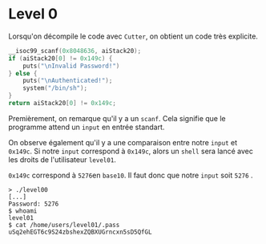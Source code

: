 # Level 0

Lorsqu'on décompile le code avec `Cutter`, on obtient un code très explicite.

```C
__isoc99_scanf(0x8048636, aiStack20);
if (aiStack20[0] != 0x149c) {
	puts("\nInvalid Password!")
} else {
	puts("\nAuthenticated!");
	system("/bin/sh");
}
return aiStack20[0] != 0x149c;
```

Premièrement, on remarque qu'il y a un `scanf`. Cela signifie que le programme attend un `input` en entrée standart.

On observe également qu'il y a une comparaison entre notre `input` et `0x149c`.
Si notre `input` correspond à `0x149c`, alors un `shell` sera lancé avec les droits de l'utilisateur `level01`.

`0x149c` correspond à `5276`en `base10`. 
Il faut donc que notre `input` soit `5276` .

```
> ./level00
[...]
Password: 5276
$ whoami
level01
$ cat /home/users/level01/.pass
uSq2ehEGT6c9S24zbshexZQBXUGrncxn5sD5QfGL
```